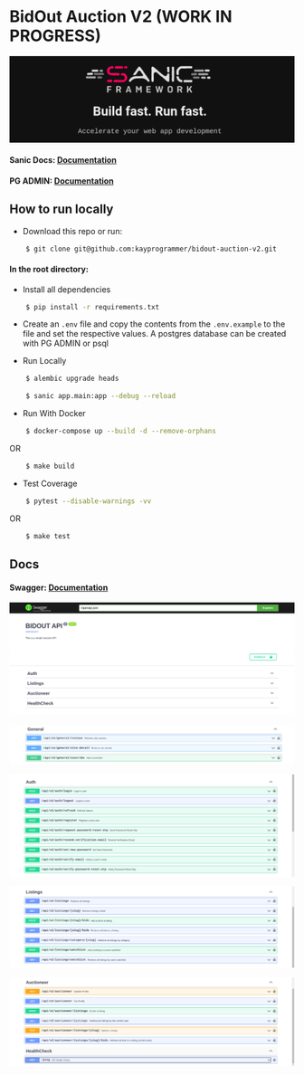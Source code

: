 # BidOut Auction V2 (WORK IN PROGRESS)

![alt text](https://github.com/kayprogrammer/bidout-auction-v2/blob/main/display/sanic.png?raw=true)


#### Sanic Docs: [Documentation](https://sanic.dev)

#### PG ADMIN: [Documentation](https://pgadmin.org) 


## How to run locally

* Download this repo or run: 
```bash
    $ git clone git@github.com:kayprogrammer/bidout-auction-v2.git
```

#### In the root directory:
- Install all dependencies
```bash
    $ pip install -r requirements.txt
```
- Create an `.env` file and copy the contents from the `.env.example` to the file and set the respective values. A postgres database can be created with PG ADMIN or psql

- Run Locally
```bash
    $ alembic upgrade heads 
```
```bash
    $ sanic app.main:app --debug --reload
```

- Run With Docker
```bash
    $ docker-compose up --build -d --remove-orphans
```
OR
```bash
    $ make build
```

- Test Coverage
```bash
    $ pytest --disable-warnings -vv
```
OR
```bash
    $ make test
```

## Docs
#### Swagger: [Documentation](https://swagger.io/docs/) 

![alt text](https://github.com/kayprogrammer/bidout-auction-v2/blob/main/display/display1.png?raw=true)

![alt text](https://github.com/kayprogrammer/bidout-auction-v2/blob/main/display/display2.png?raw=true)

![alt text](https://github.com/kayprogrammer/bidout-auction-v2/blob/main/display/display3.png?raw=true)

![alt text](https://github.com/kayprogrammer/bidout-auction-v2/blob/main/display/display4.png?raw=true)

![alt text](https://github.com/kayprogrammer/bidout-auction-v2/blob/main/display/display5.png?raw=true)
